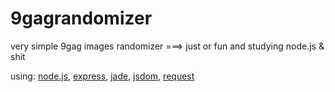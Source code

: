 9gagrandomizer
==============

very simple 9gag images randomizer ===> just or fun and studying node.js & shit

using: [node.js](http://nodejs.org/), [express](http://expressjs.com/), [jade](http://jade-lang.com/), [jsdom](https://github.com/tmpvar/jsdom), [request](https://github.com/mikeal/request)
